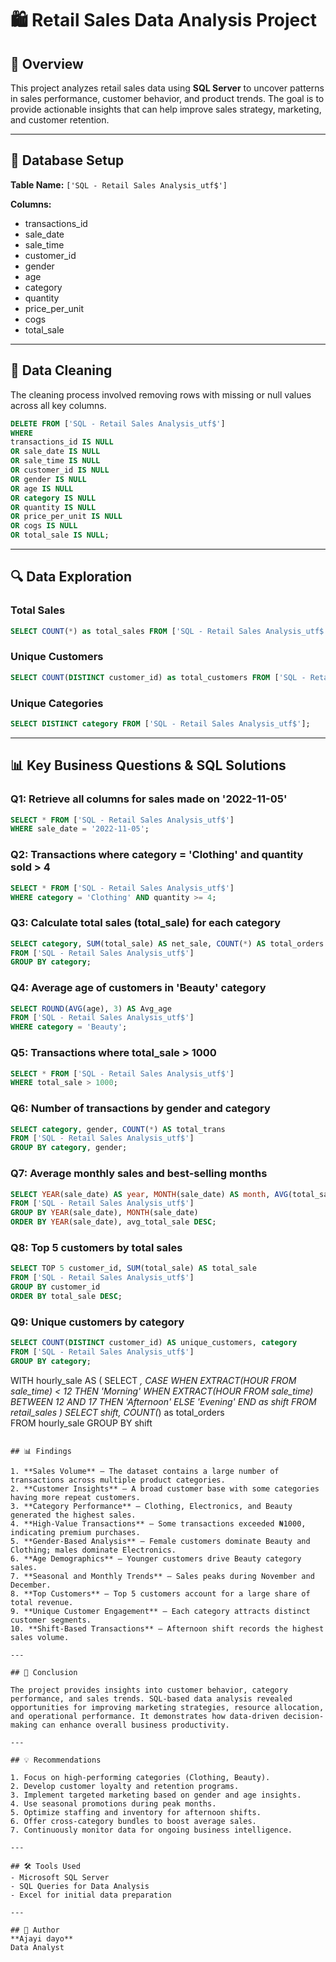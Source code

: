 # 🛍️ Retail Sales Data Analysis Project

## 📖 Overview
This project analyzes retail sales data using **SQL Server** to uncover patterns in sales performance, customer behavior, and product trends. The goal is to provide actionable insights that can help improve sales strategy, marketing, and customer retention.

---
## 🧱 Database Setup
**Table Name:** `['SQL - Retail Sales Analysis_utf$']`

**Columns:**
- transactions_id
- sale_date
- sale_time
- customer_id
- gender
- age
- category
- quantity
- price_per_unit
- cogs
- total_sale

---

## 🧹 Data Cleaning
The cleaning process involved removing rows with missing or null values across all key columns.

```sql
DELETE FROM ['SQL - Retail Sales Analysis_utf$'] 
WHERE 
transactions_id IS NULL
OR sale_date IS NULL
OR sale_time IS NULL
OR customer_id IS NULL
OR gender IS NULL
OR age IS NULL
OR category IS NULL
OR quantity IS NULL
OR price_per_unit IS NULL
OR cogs IS NULL
OR total_sale IS NULL;
```

---

## 🔍 Data Exploration
### Total Sales
```sql
SELECT COUNT(*) as total_sales FROM ['SQL - Retail Sales Analysis_utf$'];
```

### Unique Customers
```sql
SELECT COUNT(DISTINCT customer_id) as total_customers FROM ['SQL - Retail Sales Analysis_utf$'];
```

### Unique Categories
```sql
SELECT DISTINCT category FROM ['SQL - Retail Sales Analysis_utf$'];
```

---

## 📊 Key Business Questions & SQL Solutions

### Q1: Retrieve all columns for sales made on '2022-11-05'
```sql
SELECT * FROM ['SQL - Retail Sales Analysis_utf$']
WHERE sale_date = '2022-11-05';
```

### Q2: Transactions where category = 'Clothing' and quantity sold > 4
```sql
SELECT * FROM ['SQL - Retail Sales Analysis_utf$']
WHERE category = 'Clothing' AND quantity >= 4;
```

### Q3: Calculate total sales (total_sale) for each category
```sql
SELECT category, SUM(total_sale) AS net_sale, COUNT(*) AS total_orders
FROM ['SQL - Retail Sales Analysis_utf$']
GROUP BY category;
```

### Q4: Average age of customers in 'Beauty' category
```sql
SELECT ROUND(AVG(age), 3) AS Avg_age
FROM ['SQL - Retail Sales Analysis_utf$']
WHERE category = 'Beauty';
```

### Q5: Transactions where total_sale > 1000
```sql
SELECT * FROM ['SQL - Retail Sales Analysis_utf$']
WHERE total_sale > 1000;
```

### Q6: Number of transactions by gender and category
```sql
SELECT category, gender, COUNT(*) AS total_trans
FROM ['SQL - Retail Sales Analysis_utf$']
GROUP BY category, gender;
```

### Q7: Average monthly sales and best-selling months
```sql
SELECT YEAR(sale_date) AS year, MONTH(sale_date) AS month, AVG(total_sale) AS avg_total_sale
FROM ['SQL - Retail Sales Analysis_utf$']
GROUP BY YEAR(sale_date), MONTH(sale_date)
ORDER BY YEAR(sale_date), avg_total_sale DESC;
```

### Q8: Top 5 customers by total sales
```sql
SELECT TOP 5 customer_id, SUM(total_sale) AS total_sale
FROM ['SQL - Retail Sales Analysis_utf$']
GROUP BY customer_id
ORDER BY total_sale DESC;
```

### Q9: Unique customers by category
```sql
SELECT COUNT(DISTINCT customer_id) AS unique_customers, category
FROM ['SQL - Retail Sales Analysis_utf$']
GROUP BY category;

```

WITH hourly_sale
AS
(
SELECT *,
    CASE
        WHEN EXTRACT(HOUR FROM sale_time) < 12 THEN 'Morning'
        WHEN EXTRACT(HOUR FROM sale_time) BETWEEN 12 AND 17 THEN 'Afternoon'
        ELSE 'Evening'
    END as shift
FROM retail_sales
)
SELECT 
    shift,
    COUNT(*) as total_orders    
FROM hourly_sale
GROUP BY shift

```

## 📊 Findings

1. **Sales Volume** — The dataset contains a large number of transactions across multiple product categories.
2. **Customer Insights** — A broad customer base with some categories having more repeat customers.
3. **Category Performance** — Clothing, Electronics, and Beauty generated the highest sales.
4. **High-Value Transactions** — Some transactions exceeded ₦1000, indicating premium purchases.
5. **Gender-Based Analysis** — Female customers dominate Beauty and Clothing; males dominate Electronics.
6. **Age Demographics** — Younger customers drive Beauty category sales.
7. **Seasonal and Monthly Trends** — Sales peaks during November and December.
8. **Top Customers** — Top 5 customers account for a large share of total revenue.
9. **Unique Customer Engagement** — Each category attracts distinct customer segments.
10. **Shift-Based Transactions** — Afternoon shift records the highest sales volume.

---

## 🧾 Conclusion

The project provides insights into customer behavior, category performance, and sales trends. SQL-based data analysis revealed opportunities for improving marketing strategies, resource allocation, and operational performance. It demonstrates how data-driven decision-making can enhance overall business productivity.

---

## 💡 Recommendations

1. Focus on high-performing categories (Clothing, Beauty).
2. Develop customer loyalty and retention programs.
3. Implement targeted marketing based on gender and age insights.
4. Use seasonal promotions during peak months.
5. Optimize staffing and inventory for afternoon shifts.
6. Offer cross-category bundles to boost average sales.
7. Continuously monitor data for ongoing business intelligence.

---

## 🛠️ Tools Used
- Microsoft SQL Server
- SQL Queries for Data Analysis
- Excel for initial data preparation

---

## 👤 Author
**Ajayi dayo**  
Data Analyst 
